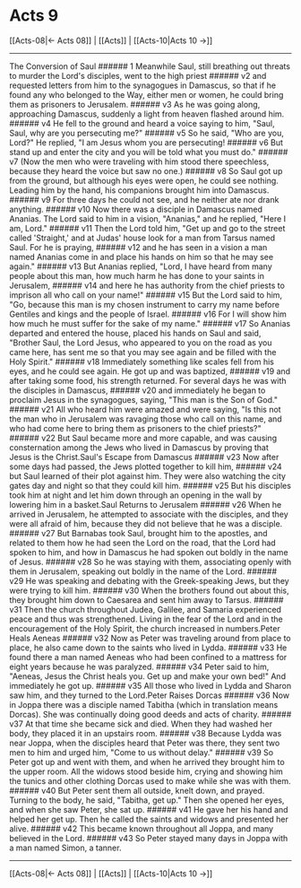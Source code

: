 # Acts 9

[[Acts-08|← Acts 08]] | [[Acts]] | [[Acts-10|Acts 10 →]]
***

The Conversion of Saul ###### 1 Meanwhile Saul, still breathing out threats to murder the Lord's disciples, went to the high priest ###### v2 and requested letters from him to the synagogues in Damascus, so that if he found any who belonged to the Way, either men or women, he could bring them as prisoners to Jerusalem. ###### v3 As he was going along, approaching Damascus, suddenly a light from heaven flashed around him. ###### v4 He fell to the ground and heard a voice saying to him, "Saul, Saul, why are you persecuting me?" ###### v5 So he said, "Who are you, Lord?" He replied, "I am Jesus whom you are persecuting! ###### v6 But stand up and enter the city and you will be told what you must do." ###### v7 (Now the men who were traveling with him stood there speechless, because they heard the voice but saw no one.) ###### v8 So Saul got up from the ground, but although his eyes were open, he could see nothing. Leading him by the hand, his companions brought him into Damascus. ###### v9 For three days he could not see, and he neither ate nor drank anything. ###### v10 Now there was a disciple in Damascus named Ananias. The Lord said to him in a vision, "Ananias," and he replied, "Here I am, Lord." ###### v11 Then the Lord told him, "Get up and go to the street called 'Straight,' and at Judas' house look for a man from Tarsus named Saul. For he is praying, ###### v12 and he has seen in a vision a man named Ananias come in and place his hands on him so that he may see again." ###### v13 But Ananias replied, "Lord, I have heard from many people about this man, how much harm he has done to your saints in Jerusalem, ###### v14 and here he has authority from the chief priests to imprison all who call on your name!" ###### v15 But the Lord said to him, "Go, because this man is my chosen instrument to carry my name before Gentiles and kings and the people of Israel. ###### v16 For I will show him how much he must suffer for the sake of my name." ###### v17 So Ananias departed and entered the house, placed his hands on Saul and said, "Brother Saul, the Lord Jesus, who appeared to you on the road as you came here, has sent me so that you may see again and be filled with the Holy Spirit." ###### v18 Immediately something like scales fell from his eyes, and he could see again. He got up and was baptized, ###### v19 and after taking some food, his strength returned. For several days he was with the disciples in Damascus, ###### v20 and immediately he began to proclaim Jesus in the synagogues, saying, "This man is the Son of God." ###### v21 All who heard him were amazed and were saying, "Is this not the man who in Jerusalem was ravaging those who call on this name, and who had come here to bring them as prisoners to the chief priests?" ###### v22 But Saul became more and more capable, and was causing consternation among the Jews who lived in Damascus by proving that Jesus is the Christ.Saul's Escape from Damascus ###### v23 Now after some days had passed, the Jews plotted together to kill him, ###### v24 but Saul learned of their plot against him. They were also watching the city gates day and night so that they could kill him. ###### v25 But his disciples took him at night and let him down through an opening in the wall by lowering him in a basket.Saul Returns to Jerusalem ###### v26 When he arrived in Jerusalem, he attempted to associate with the disciples, and they were all afraid of him, because they did not believe that he was a disciple. ###### v27 But Barnabas took Saul, brought him to the apostles, and related to them how he had seen the Lord on the road, that the Lord had spoken to him, and how in Damascus he had spoken out boldly in the name of Jesus. ###### v28 So he was staying with them, associating openly with them in Jerusalem, speaking out boldly in the name of the Lord. ###### v29 He was speaking and debating with the Greek-speaking Jews, but they were trying to kill him. ###### v30 When the brothers found out about this, they brought him down to Caesarea and sent him away to Tarsus. ###### v31 Then the church throughout Judea, Galilee, and Samaria experienced peace and thus was strengthened. Living in the fear of the Lord and in the encouragement of the Holy Spirit, the church increased in numbers.Peter Heals Aeneas ###### v32 Now as Peter was traveling around from place to place, he also came down to the saints who lived in Lydda. ###### v33 He found there a man named Aeneas who had been confined to a mattress for eight years because he was paralyzed. ###### v34 Peter said to him, "Aeneas, Jesus the Christ heals you. Get up and make your own bed!" And immediately he got up. ###### v35 All those who lived in Lydda and Sharon saw him, and they turned to the Lord.Peter Raises Dorcas ###### v36 Now in Joppa there was a disciple named Tabitha (which in translation means Dorcas). She was continually doing good deeds and acts of charity. ###### v37 At that time she became sick and died. When they had washed her body, they placed it in an upstairs room. ###### v38 Because Lydda was near Joppa, when the disciples heard that Peter was there, they sent two men to him and urged him, "Come to us without delay." ###### v39 So Peter got up and went with them, and when he arrived they brought him to the upper room. All the widows stood beside him, crying and showing him the tunics and other clothing Dorcas used to make while she was with them. ###### v40 But Peter sent them all outside, knelt down, and prayed. Turning to the body, he said, "Tabitha, get up." Then she opened her eyes, and when she saw Peter, she sat up. ###### v41 He gave her his hand and helped her get up. Then he called the saints and widows and presented her alive. ###### v42 This became known throughout all Joppa, and many believed in the Lord. ###### v43 So Peter stayed many days in Joppa with a man named Simon, a tanner.

***
[[Acts-08|← Acts 08]] | [[Acts]] | [[Acts-10|Acts 10 →]]
